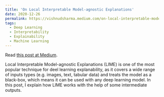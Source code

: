 ```yaml
---
title: 'On Local Interpretable Model-agnostic Explanations'
date: 2020-12-26
permalink: https://vishnudsharma.medium.com/on-local-interpretable-model-agnostic-explanations-e8b85dbae3a0
tags:
  - Deep Learning
  - Interpretability
  - Explainability
  - Machine Learning
---
```


Read [this post at Medium](https://vishnudsharma.medium.com/on-local-interpretable-model-agnostic-explanations-e8b85dbae3a0).

Local Interpretable Model-agnostic Explanations (LIME) is one of the most popular technique for deel learning explanability, as it covers a wide range of inputs types (e.g. images, text, tabular data) and treats the model as a black-box, which means it can be used with any deep learning model. In this post, I explain how LIME works  with the help of some intermediate outputs.

